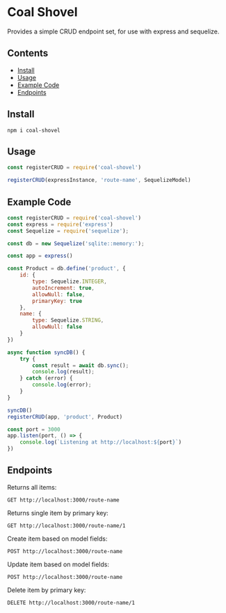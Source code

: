 # Coal Shovel
Provides a simple CRUD endpoint set, for use with express and sequelize.

## Contents
- [Install](#install)
- [Usage](#usage)
- [Example Code](#example-code)
- [Endpoints](#endpoints)

## Install
```
npm i coal-shovel
```

## Usage
```javascript
const registerCRUD = require('coal-shovel')

registerCRUD(expressInstance, 'route-name', SequelizeModel)
```

## Example Code
```javascript
const registerCRUD = require('coal-shovel')
const express = require('express')
const Sequelize = require('sequelize');

const db = new Sequelize('sqlite::memory:');

const app = express()

const Product = db.define('product', {
    id: {
        type: Sequelize.INTEGER,
        autoIncrement: true,
        allowNull: false,
        primaryKey: true
    },
    name: {
        type: Sequelize.STRING,
        allowNull: false
    }
})

async function syncDB() {
    try {
        const result = await db.sync();
        console.log(result);
    } catch (error) {
        console.log(error);
    }
}

syncDB()
registerCRUD(app, 'product', Product)

const port = 3000
app.listen(port, () => {
    console.log(`Listening at http://localhost:${port}`)
})
```

## Endpoints
Returns all items:
```
GET http://localhost:3000/route-name
```
Returns single item by primary key:
```
GET http://localhost:3000/route-name/1
```
Create item based on model fields:
```
POST http://localhost:3000/route-name
```
Update item based on model fields:
```
POST http://localhost:3000/route-name
```
Delete item by primary key:
```
DELETE http://localhost:3000/route-name/1
```
